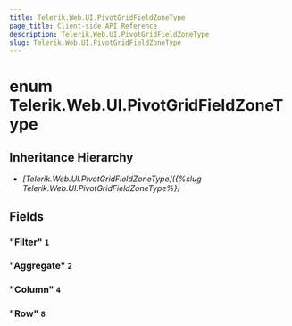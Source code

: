 ```yaml
---
title: Telerik.Web.UI.PivotGridFieldZoneType
page_title: Client-side API Reference
description: Telerik.Web.UI.PivotGridFieldZoneType
slug: Telerik.Web.UI.PivotGridFieldZoneType
---
```


# enum Telerik.Web.UI.PivotGridFieldZoneType

## Inheritance Hierarchy

* *[Telerik.Web.UI.PivotGridFieldZoneType]({%slug Telerik.Web.UI.PivotGridFieldZoneType%})*

## Fields

### "Filter" `1`

### "Aggregate" `2`

### "Column" `4`

### "Row" `8`


